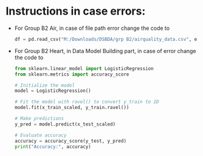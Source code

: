 # Instructions in case errors:
- For Group B2 Air, in case of file path error change the code to
  ```python
  df = pd.read_csv("M:/Downloads/DSBDA/grp B2/airquality_data.csv", encoding='cp1252', dtype={0: str})
  ```

- For Group B2 Heart, in Data Model Building part, in case of error change the code to
  ```python
  from sklearn.linear_model import LogisticRegression
  from sklearn.metrics import accuracy_score

  # Initialize the model
  model = LogisticRegression()

  # Fit the model with ravel() to convert y_train to 1D
  model.fit(x_train_scaled, y_train.ravel())

  # Make predictions
  y_pred = model.predict(x_test_scaled)

  # Evaluate accuracy
  accuracy = accuracy_score(y_test, y_pred)
  print("Accuracy:", accuracy)
```

